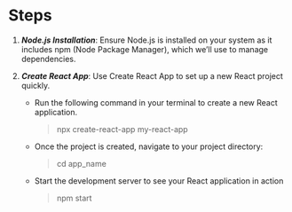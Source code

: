 # Steps

1. **_Node.js Installation_**: Ensure Node.js is installed on your system as it includes npm (Node Package Manager), which we’ll use to manage dependencies.

2. **_Create React App_**: Use Create React App to set up a new React project quickly.

   - Run the following command in your terminal to create a new React application.

     > npx create-react-app my-react-app

   - Once the project is created, navigate to your project directory:

     > cd app_name

   - Start the development server to see your React application in action
     > npm start
